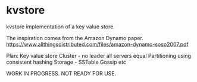 # kvstore
kvstore implementation of a key value store. 

The inspiration comes from the Amazon Dynamo paper.
https://www.allthingsdistributed.com/files/amazon-dynamo-sosp2007.pdf

Plan:
Key value store
Cluster - no leader all servers equal
Partitioning using consistent hashing
Storage - SSTable
Gossip
etc

WORK IN PROGRESS. NOT READY FOR USE.
